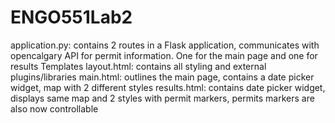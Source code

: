 # ENGO551Lab2

application.py: contains 2 routes in a Flask application, communicates with opencalgary API for permit information. One for the main page and one for results 
Templates 
  layout.html: contains all styling and external plugins/libraries
  main.html: outlines the main page, contains a date picker widget, map with 2 different styles
  results.html: contains date picker widget, displays same map and 2 styles with permit markers, permits markers are also now controllable
